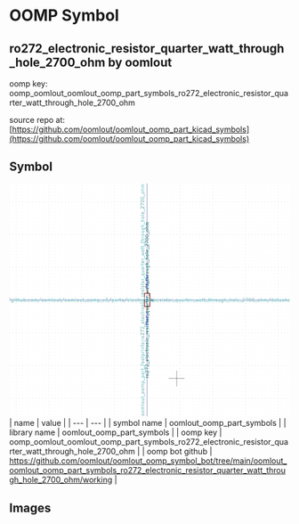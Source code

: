 # OOMP Symbol  
## ro272_electronic_resistor_quarter_watt_through_hole_2700_ohm  by oomlout  
  
oomp key: oomp_oomlout_oomlout_oomp_part_symbols_ro272_electronic_resistor_quarter_watt_through_hole_2700_ohm  
  
source repo at: [https://github.com/oomlout/oomlout_oomp_part_kicad_symbols](https://github.com/oomlout/oomlout_oomp_part_kicad_symbols)  
## Symbol  
  
[![working.png](working_600.png)](working.png)  
| name | value | 
| --- | --- | 
| symbol name | oomlout_oomp_part_symbols | 
| library name | oomlout_oomp_part_symbols | 
| oomp key | oomp_oomlout_oomlout_oomp_part_symbols_ro272_electronic_resistor_quarter_watt_through_hole_2700_ohm | 
| oomp bot github | https://github.com/oomlout/oomlout_oomp_symbol_bot/tree/main/oomlout_oomlout_oomp_part_symbols_ro272_electronic_resistor_quarter_watt_through_hole_2700_ohm/working | 
## Images  
